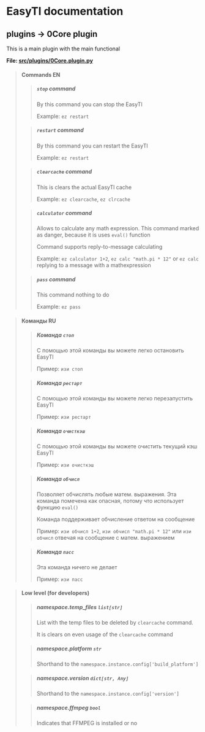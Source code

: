 # EasyTl documentation

## plugins -> 0Core plugin
This is a main plugin with the main functional

**File: [src/plugins/0Core.plugin.py](../../src/plugins/0Core.plugin.py)**

> #### Commands **EN**
> 
>> ##### `stop` command
>> By this command you can stop the EasyTl
>> 
>> Example: `ez restart`
> 
>> ##### `restart` command
>> By this command you can restart the EasyTl
>> 
>> Example: `ez restart`
>
>> ##### `clearcache` command
>> This is clears the actual EasyTl cache
>> 
>> Example: `ez clearcache`, `ez clrcache`
>
>> ##### `calculator` command
>> Allows to calculate any math expression. This command marked as danger, because it is uses `eval()` function
>> 
>> Command supports reply-to-message calculating
>> 
>> Example: `ez calculator 1+2`, `ez calc "math.pi * 12"` or `ez calc` replying to a message with a mathexpression
> 
>> ##### `pass` command
>> This command nothing to do
>> 
>> Example: `ez pass`

> #### Команды **RU**
> 
>> ##### Команда `стоп`
>> С помощью этой команды вы можете легко остановить EasyTl
>> 
>> Пример: `изи стоп`
> 
>> ##### Команда `рестарт`
>> С помощью этой команды вы можете легко перезапустить EasyTl
>> 
>> Пример: `изи рестарт`
>
>> ##### Команда `очисткэш`
>> С помощью этой команды вы можете очистить текущий кэш EasyTl
>> 
>> Пример: `изи очисткэш`
>
>> ##### Команда `обчисл`
>> Позволяет обчислять любые матем. выражения. Эта команда помечена как опасная, потому что использует функцию `eval()`
>> 
>> Команда поддерживает обчисление ответом на сообщение
>> 
>> Пример: `изи обчисл 1+2`, `изи обчисл "math.pi * 12"` или `изи обчисл` отвечая на сообщение с матем. выражением
> 
>> ##### Команда `пасс`
>> Эта команда ничего не делает
>> 
>> Пример: `изи пасс`

> #### Low level (for developers)
>
>> ##### namespace.temp_files `list[str]`
>> List with the temp files to be deleted by `clearcache` command.
>> 
>> It is clears on even usage of the `clearcache` command
> 
>> ##### namespace.platform `str`
>> Shorthand to the `namespace.instance.config['build_platform']`
> 
>> ##### namespace.version `dict[str, Any]`
>> Shorthand to the `namespace.instance.config['version']`
> 
>> ##### namespace.ffmpeg `bool`
>> Indicates that FFMPEG is installed or no